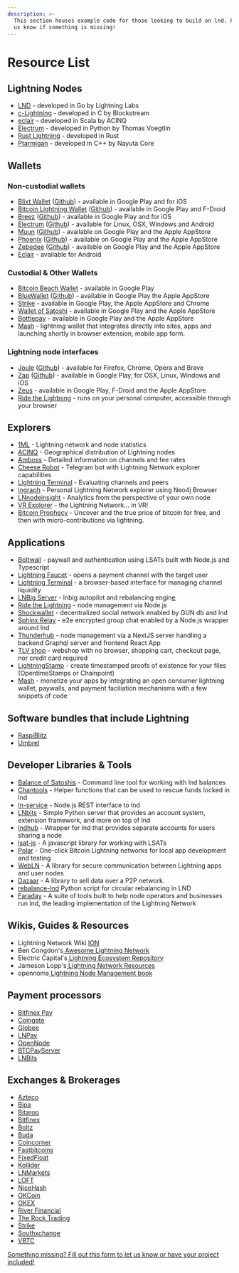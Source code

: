 ```yaml
---
description: >-
  This section houses example code for those looking to build on lnd. Please let
  us know if something is missing!
---
```


# Resource List

## Lightning Nodes <a href="docs-internal-guid-7210ac49-7fff-7899-6ea7-d8acfa68cd8e" id="docs-internal-guid-7210ac49-7fff-7899-6ea7-d8acfa68cd8e"></a>

* [LND](https://github.com/lightningnetwork/lnd) - developed in Go by Lightning Labs
* [c-Lightning](https://github.com/ElementsProject/lightning) - developed in C by Blockstream
* [eclair](https://github.com/ACINQ/eclair) - developed in Scala by ACINQ
* [Electrum](https://electrum.org) - developed in Python by Thomas Voegtlin
* [Rust Lightning](https://github.com/rust-bitcoin/rust-lightning) - developed in Rust
* [Ptarmigan](https://nayuta.co) - developed in C++ by Nayuta Core

## Wallets <a href="docs-internal-guid-007ec570-7fff-eb9a-7822-aff5a5e77f17" id="docs-internal-guid-007ec570-7fff-eb9a-7822-aff5a5e77f17"></a>

### Non-custodial wallets

* [Blixt Wallet](https://blixtwallet.github.io) ([Github](https://github.com/hsjoberg/blixt-wallet)) - available in Google Play and for iOS
* [Bitcoin Lightning Wallet](https://lightning-wallet.com) ([Github](https://github.com/btcontract/lnwallet)) - available in Google Play and F-Droid
* [Breez](https://breez.technology) ([Github](https://github.com/breez/breezmobile)) - available in Google Play and for iOS
* [Electrum](https://electrum.org) ([Github](https://github.com/spesmilo/electrum)) - available for Linux, OSX, Windows and Android
* [Muun](https://muun.com) ([Github](https://github.com/muun)) - available on Google Play and the Apple AppStore
* [Phoenix](https://phoenix.acinq.co) ([Github](https://github.com/ACINQ/phoenix)) - available on Google Play and the Apple AppStore
* [Zebedee](https://zebedee.io) ([Github](https://github.com/zebedeeio)) - available on Google Play and the Apple AppStore&#x20;
* [Eclair](https://github.com/ACINQ/eclair-mobile) - available for Android

### Custodial & Other Wallets

* [Bitcoin Beach Wallet](https://www.bitcoinbeach.com) - available in Google Play
* [BlueWallet](https://github.com/BlueWallet/BlueWallet) ([Github](https://github.com/BlueWallet/BlueWallet)) - available in Google Play the Apple AppStore
* [Strike](https://strike.me) - available in Google Play, the Apple AppStore and Chrome
* [Wallet of Satoshi](https://walletofsatoshi.com) - available in Google Play and the Apple AppStore
* [Bottlepay](https://bottlepay.com) - available in Google Play and the Apple AppStore
* [Mash](https://getmash.com/wallet) - lightning wallet that integrates directly into sites, apps and launching shortly in browser extension, mobile app form.



### Lightning node interfaces

* [Joule](https://lightningjoule.com) ([Github](https://github.com/joule-labs/joule-extension)) - available for Firefox, Chrome, Opera and Brave
* [Zap](https://zaphq.io) ([Github](https://github.com/LN-Zap)) - available in Google Play, for OSX, Linux, Windows and iOS
* [Zeus](https://github.com/ZeusLN/zeus) - available in Google Play, F-Droid and the Apple AppStore
* [Ride the Lightning](https://github.com/Ride-The-Lightning/RTL) - runs on your personal computer, accessible through your browser

## Explorers <a href="docs-internal-guid-c8a6648f-7fff-39eb-c8cc-47fadeadad71" id="docs-internal-guid-c8a6648f-7fff-39eb-c8cc-47fadeadad71"></a>

* [1ML](https://1ml.com) - Lightning network and node statistics
* [ACINQ](https://explorer.acinq.co) - Geographical distribution of Lightning nodes
* [Amboss](https://amboss.space) - Detailed information on channels and fee rates
* [Cheese Robot](https://t.me/cheeserobot) - Telegram bot with Lightning Network explorer capabilities
* [Lightning Terminal](https://terminal.lightning.engineering) - Evaluating channels and peers
* [lngraph](https://github.com/xsb/lngraph) - Personal Lightning Network explorer using Neo4j Browser
* [LNnodeinsight](https://lnnodeinsight.com) - Analytics from the perspective of your own node
* [VR Explorer](https://bl.ocks.org/tyzbit/d1c83732d2767bb955125d41f5921888) - the Lightning Network... in VR!
* [Bitcoin Prophecy](https://prophecybitcoin.com) - Uncover and the true price of bitcoin for free, and then with micro-contributions via lightning.


## Applications

* [Boltwall](https://github.com/Tierion/boltwall) - paywall and authentication using LSATs built with Node.js and Typescript
* [Lightning Faucet](https://github.com/lightninglabs/lightning-faucet) - opens a payment channel with the target user
* [Lightning Terminal](https://terminal.lightning.engineering/#/) - a browser-based interface for managing channel liquidity
* [LNBig Server](https://github.com/LNBIG-COM/lnbig-server) - lnbig autopilot and rebalancing engin[e](https://github.com/apotdevin/thunderhub)
* [Ride the Lightning](https://github.com/Ride-The-Lightning/RTL) - node management via Node.js
* [Shockwallet](https://github.com/shocknet/wallet) - decentralized social network enabled by GUN db and lnd
* [Sphinx Relay](https://github.com/stakwork/sphinx-relay) - e2e encrypted group chat enabled by a Node.js wrapper around lnd
* [Thunderhub](https://github.com/apotdevin/thunderhub) - node management via a NextJS server handling a backend Graphql server and frontend React App
* [TLV shop](https://github.com/joostjager/tlvshop.com) - webshop with no browser, shopping cart, checkout page, nor credit card required
* [LightningStamp](https://lightningstamp.bitcoinproof.org) - create timestamped proofs of existence for your files (OpentimeStamps or Chainpoint)
* [Mash](https://getmash.com) - monetize your apps by integrating an open consumer lightning wallet, paywalls, and payment faciliation mechanisms with a few snippets of code

## Software bundles that include Lightning <a href="docs-internal-guid-083d9f26-7fff-e1ef-2503-fa578ae0e176" id="docs-internal-guid-083d9f26-7fff-e1ef-2503-fa578ae0e176"></a>

* [RaspiBlitz](https://raspiblitz.org)
* [Umbrel](https://getumbrel.com)

## Developer Libraries & Tools

* [Balance of Satoshis](https://github.com/alexbosworth/balanceofsatoshis) - Command line tool for working with lnd balances
* [Chantools](https://github.com/guggero/chantools) - Helper functions that can be used to rescue funds locked in lnd
* [ln-service](https://github.com/alexbosworth/ln-service) - Node.js REST interface to lnd
* [LNbits](https://github.com/lnbits/lnbits) - Simple Python server that provides an account system, extension framework, and more on top of lnd
* [lndhub](https://github.com/BlueWallet/LndHub) - Wrapper for lnd that provides separate accounts for users sharing a node
* [lsat-js](https://github.com/Tierion/lsat-js) - A javascript library for working with LSATs
* [Polar](https://github.com/jamaljsr/polar) - One-click Bitcoin Lightning networks for local app development and testing
* [WebLN](https://webln.dev/#/) - A library for secure communication between Lightning apps and user nodes
* [Dazaar](https://dazaar.com) - A library to sell data over a P2P network.
* [rebalance-lnd](https://github.com/C-Otto/rebalance-lnd) Python script for circular rebalancing in LND
* [Faraday](https://github.com/lightninglabs/faraday) - A suite of tools built to help node operators and businesses run lnd, the leading implementation of the Lightning Network

## Wikis, Guides & Resources <a href="docs-internal-guid-8bae6cd2-7fff-ce99-f185-1c89fff98fef" id="docs-internal-guid-8bae6cd2-7fff-ce99-f185-1c89fff98fef"></a>

* Lightning Network Wiki [ION](https://wiki.ion.radar.tech)
* Ben Congdon's[ Awesome Lightning Network](https://github.com/bcongdon/awesome-lightning-network)
* Electric Capital's[ Lightning Ecosystem Repository](https://github.com/electric-capital/crypto-ecosystems/blob/master/data/ecosystems/l/lightning.toml)
* Jameson Lopp's[ Lightning Network Resources](https://www.lopp.net/lightning-information.html)
* opennoms[ Lightning Node Management book](https://openoms.gitbook.io/lightning-node-management/)

## Payment processors <a href="docs-internal-guid-07197fd0-7fff-b137-101f-0144b1ab593c" id="docs-internal-guid-07197fd0-7fff-b137-101f-0144b1ab593c"></a>

* [Bitfinex Pay](https://pay.bitfinex.com)
* [Coingate](https://coingate.com)
* [Globee](https://globee.com)
* [LNPay](https://lnpay.co)
* [OpenNode](https://www.opennode.com)
* [BTCPayServer](https://docs.btcpayserver.org)
* [LNBits](https://lnbits.org)

## Exchanges & Brokerages <a href="docs-internal-guid-61dc5aac-7fff-f33d-b971-9056f5f24364" id="docs-internal-guid-61dc5aac-7fff-f33d-b971-9056f5f24364"></a>

* [Azteco](https://azte.co)
* [Bipa](https://bipa.app)
* [Bitaroo](https://www.bitaroo.com.au)
* [Bitfinex](https://www.bitfinex.com)
* [Boltz](https://boltz.exchange)
* [Buda](https://www.buda.com)
* [Coincorner](https://www.coincorner.com)
* [Fastbitcoins](https://fastbitcoins.com)
* [FixedFloat](https://fixedfloat.com)
* [Kollider](https://kollider.xyz)
* [LNMarkets](https://lnmarkets.com)
* [LOFT](https://loft.trade)
* [NiceHash](https://www.nicehash.com)
* [OKCoin](https://www.okcoin.com)
* [OKEX](https://www.okex.com)
* [River Financial](https://river.com)
* [The Rock Trading](https://www.therocktrading.com)
* [Strike](https://strike.me)
* [Southxchange](https://main.southxchange.com)
* [VBTC](https://vbtc.exchange)

[Something missing? Fill out this form to let us know or have your project included!](https://docs.google.com/forms/d/e/1FAIpQLSdT6kP3oUzd6xWytkDcflU9byHcp8nP9IyYntm\_6wa9Cw6qqg/viewform)
